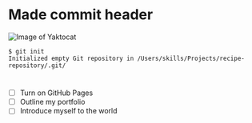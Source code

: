 # Made commit header

![Image of Yaktocat](https://octodex.github.com/images/yaktocat.png)

```
$ git init
Initialized empty Git repository in /Users/skills/Projects/recipe-repository/.git/
```

#
- [ ] Turn on GitHub Pages
- [ ] Outline my portfolio
- [ ] Introduce myself to the world
